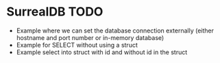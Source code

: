# SurrealDB TODO


* Example where we can set the database connection externally (either hostname and port number or in-memory database)
* Example for SELECT without using a struct
* Example select into struct with id and without id in the struct



